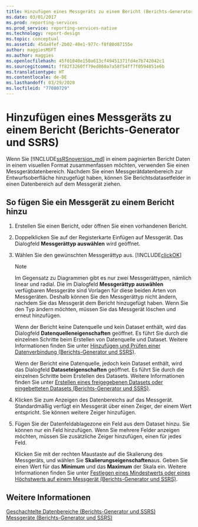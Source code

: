 ```yaml
---
title: Hinzufügen eines Messgeräts zu einem Bericht (Berichts-Generator) | Microsoft-Dokumentation
ms.date: 03/01/2017
ms.prod: reporting-services
ms.prod_service: reporting-services-native
ms.technology: report-design
ms.topic: conceptual
ms.assetid: 45da4fef-2b02-40e1-977c-f8f80d87155e
author: maggiesMSFT
ms.author: maggies
ms.openlocfilehash: 45f01040e150a613cf49451371fd4e7b742042c1
ms.sourcegitcommit: ff82f3260ff79ed860a7a58f54ff7f0594851e6b
ms.translationtype: HT
ms.contentlocale: de-DE
ms.lasthandoff: 03/29/2020
ms.locfileid: "77080729"
---
```

# <a name="add-a-gauge-to-a-report-report-builder-and-ssrs"></a>Hinzufügen eines Messgeräts zu einem Bericht (Berichts-Generator und SSRS)
  Wenn Sie [!INCLUDE[ssRSnoversion_md](../../includes/ssrsnoversion-md.md)] in einem paginierten Bericht Daten in einem visuellen Format zusammenfassen möchten, verwenden Sie einen Messgerätdatenbereich. Nachdem Sie einen Messgerätdatenbereich zur Entwurfsoberfläche hinzugefügt haben, können Sie Berichtsdatasetfelder in einen Datenbereich auf dem Messgerät ziehen.  
  
## <a name="to-add-a-gauge-to-your-report"></a>So fügen Sie ein Messgerät zu einem Bericht hinzu  
  
1.  Erstellen Sie einen Bericht, oder öffnen Sie einen vorhandenen Bericht.  
  
2.  Doppelklicken Sie auf der Registerkarte Einfügen auf Messgerät. Das Dialogfeld **Messgerättyp auswählen** wird geöffnet.  
  
3.  Wählen Sie den gewünschten Messgerättyp aus. [!INCLUDE[clickOK](../../includes/clickok-md.md)]  
  
    > [!NOTE]  
    >  Im Gegensatz zu Diagrammen gibt es nur zwei Messgerättypen, nämlich linear und radial. Die im Dialogfeld **Messgerättyp auswählen** verfügbaren Messgeräte sind Vorlagen für diese beiden Arten von Messgeräten. Deshalb können Sie den Messgerättyp nicht ändern, nachdem Sie das Messgerät dem Bericht hinzugefügt haben. Wenn Sie den Typ ändern möchten, müssen Sie das Messgerät löschen und erneut hinzufügen.  
  
     Wenn der Bericht keine Datenquelle und kein Dataset enthält, wird das Dialogfeld **Datenquelleneigenschaften** geöffnet. Es führt Sie durch die einzelnen Schritte beim Erstellen von Datenquelle und Dataset. Weitere Informationen finden Sie unter [Hinzufügen und Prüfen einer Datenverbindung (Berichts-Generator und SSRS)](../../reporting-services/report-data/add-and-verify-a-data-connection-report-builder-and-ssrs.md).  
  
     Wenn der Bericht eine Datenquelle, jedoch kein Dataset enthält, wird das Dialogfeld **Dataseteigenschaften** geöffnet. Es führt Sie durch die einzelnen Schritte beim Erstellen des Datasets. Weitere Informationen finden Sie unter [Erstellen eines freigegebenen Datasets oder eingebetteten Datasets &#40;Berichts-Generator und SSRS&#41;](../../reporting-services/report-data/create-a-shared-dataset-or-embedded-dataset-report-builder-and-ssrs.md).  
  
4.  Klicken Sie zum Anzeigen des Datenbereichs auf das Messgerät. Standardmäßig verfügt ein Messgerät über einen Zeiger, der einem Wert entspricht. Sie können weitere Zeiger hinzufügen.  
  
5.  Fügen Sie der Datenfeldablagezone ein Feld aus dem Dataset hinzu. Sie können nur ein Feld hinzufügen. Wenn Sie mehrere Felder anzeigen möchten, müssen Sie zusätzliche Zeiger hinzufügen, einen für jedes Feld.  
  
     Klicken Sie mit der rechten Maustaste auf die Skalierung des Messgeräts, und wählen Sie **Skalierungseigenschaften**aus. Geben Sie einen Wert für das **Minimum** und das **Maximum** der Skala ein. Weitere Informationen finden Sie unter [Festlegen eines Mindestwerts oder eines Höchstwerts auf einem Messgerät (Berichts-Generator und SSRS)](../../reporting-services/report-design/set-a-minimum-or-maximum-on-a-gauge-report-builder-and-ssrs.md).  
  
## <a name="see-also"></a>Weitere Informationen  
 [Geschachtelte Datenbereiche &#40;Berichts-Generator und SSRS&#41;](../../reporting-services/report-design/nested-data-regions-report-builder-and-ssrs.md)   
 [Messgeräte &#40;Berichts-Generator und SSRS&#41;](../../reporting-services/report-design/gauges-report-builder-and-ssrs.md)  
  
  
